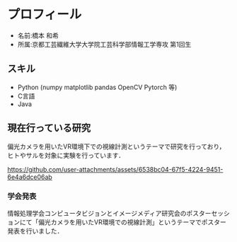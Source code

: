 # プロフィール
- 名前:橋本 和希
- 所属:京都工芸繊維大学大学院工芸科学部情報工学専攻 第1回生




## スキル
- Python (numpy matplotlib pandas OpenCV Pytorch 等)
- C言語
- Java
   

## 現在行っている研究
偏光カメラを用いたVR環境下での視線計測というテーマで研究を行っており，ヒトやサルを対象に実験を行っています．

https://github.com/user-attachments/assets/6538bc04-67f5-4224-9451-6e4a6dce06ab






### 学会発表
情報処理学会コンピュータビジョンとイメージメディア研究会のポスターセッションにて「偏光カメラを用いたVR環境での視線計測」というテーマでポスター発表を行いました．

